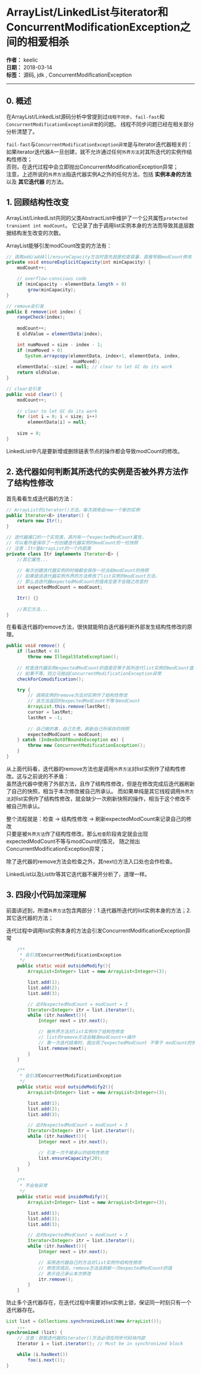 # ArrayList/LinkedList与iterator和ConcurrentModificationException之间的相爱相杀

**作者：** keelic  
**日期：** 2018-03-14  
**标签：** 源码, jdk , ConcurrentModificationException 

---

## 0. 概述
在ArrayList/LinkedList源码分析中曾提到过`线程不同步`、`fail-fast`和`ConcurrentModificationException异常`的问题。
线程不同步问题已经在相关部分分析清楚了。  

`fail-fast`与`ConcurrentModificationException异常`是与iterator迭代器相关的：  
如果iterator迭代器A一旦创建，就不允许通过任何`外界方法`对其所迭代的实例作结构性修改；  
否则，在迭代过程中会立即抛出ConcurrentModificationException异常；  
注意，上述所说的`外界方法`指迭代器实例A之外的任何方法，包括 __实例本身的方法__ 以及 __其它迭代器__ 的方法。

## 1. 回顾结构性改变
ArrayList/LinkedList共同的父类AbstractList中维护了一个公共属性`protected transient int modCount`。
它记录了由于调用list实例本身的方法而导致其底层数据结构发生改变的次数。  

ArrayList能够引发modCount改变的方法有：
```java
// 调用add/addAll/ensureCapacity方法时首先就是检查容量，直接导致modCount修改
private void ensureExplicitCapacity(int minCapacity) {
    modCount++;

    // overflow-conscious code
    if (minCapacity - elementData.length > 0)
        grow(minCapacity);
}

// remove会引发
public E remove(int index) {
    rangeCheck(index);
    
    modCount++;
    E oldValue = elementData(index);

    int numMoved = size - index - 1;
    if (numMoved > 0)
       System.arraycopy(elementData, index+1, elementData, index,
                         numMoved);
    elementData[--size] = null; // clear to let GC do its work
    return oldValue;
}

// clear会引发
public void clear() {
    modCount++;
    
    // clear to let GC do its work
    for (int i = 0; i < size; i++)
        elementData[i] = null;
    
    size = 0;
}
```
LinkedList中凡是要新增或删除链表节点的操作都会导致modCount的修改。

## 2. 迭代器如何判断其所迭代的实例是否被外界方法作了结构性修改
首先看看生成迭代器的方法：
```java
// ArrayList的iterator()方法，每次调用会new一个新的实例
public Iterator<E> iterator() {
    return new Itr();
}

// 迭代器接口的一个实现类，其内有一个expectedModCount属性，
// 可以看作是保存了一份创建迭代器实例时modCount的一份快照
// 注意：Itr是ArrayList的一个内部类
private class Itr implements Iterator<E> {
    //其它属性...
    
    // 每次创建迭代器实例的时候都会保存一份当前modCount的快照
    // 如果是该迭代器实例外界的方法修改了list实例的modCount方法，
    // 那么该迭代器expectedModCount的值肯定是不会随之改变的
    int expectedModCount = modCount;

    Itr() {}
    
    //其它方法...
}
```

在看看迭代器的remove方法，很快就能明白迭代器判断外部发生结构性修改的原理。
```java
public void remove() {
    if (lastRet < 0)
        throw new IllegalStateException();
    
    // 检查迭代器实例expectedModCount的值是否等于其所迭代list实例的modCount值
    // 如果不等，则立马抛出ConcurrentModificationException异常
    checkForComodification();

    try {
        // 调用实例的remove方法对实例作了结构性修改
        // 该方法返回时expectedModCount不等与modCount
        ArrayList.this.remove(lastRet);
        cursor = lastRet;
        lastRet = -1;
        
        // 自己做的事，自己负责。刷新自己所保存的快照
        expectedModCount = modCount;
    } catch (IndexOutOfBoundsException ex) {
        throw new ConcurrentModificationException();
    }
}
```
从上面代码看，迭代器的remove方法也是调用`外界方法`对list实例作了结构性修改。这与之前说的不矛盾：  
虽然迭代器中使用了外部方法，且作了结构性修改，但是在修改完成后迭代器刷新了自己的快照，相当于本次修改被自己所承认。
而如果单纯是其它线程调用`外界方法`对list实例作了结构性修改，就会缺少一次刷新快照的操作，相当于这个修改不被自己所承认。

整个流程就是：检查 → 结构性修改 → 刷新expectedModCount来记录自己的修改  
只要是被`外界方法`作了结构性修改，那么`检查`阶段肯定就会出现expectedModCount不等与modCount的情况，
随之抛出ConcurrentModificationException异常；  

除了迭代器的remove方法会检查之外，其next()方法入口处也会作检查。  

LinkedList以及ListItr等其它迭代器不展开分析了，道理一样。  

## 3. 四段小代码加深理解
前面讲述到，所谓`外界方法`包含两部分：1.迭代器所迭代的list实例本身的方法；2.其它迭代器的方法；  

迭代过程中调用list实例本身的方法会引发ConcurrentModificationException异常
```java
    /**
     * 会引发ConcurrentModificationException
     */
    public static void outsideModify(){
        ArrayList<Integer> list = new ArrayList<Integer>(3);

        list.add(1);
        list.add(2);
        list.add(3);

        // 此时expectedModCount = modCount = 3
        Iterator<Integer> itr = list.iterator();
        while (itr.hasNext()){
            Integer next = itr.next();

            // 被外界方法对list实例作了结构性修改
            // list的remove方法会触发modCount++操作
            // 第一次迭代结束时，就出现了expectedModCount 不等于 modCount的情况
            list.remove(next);
        }
    }

    /**
     * 会引发ConcurrentModificationException
     */
    public static void outsideModify2(){
        ArrayList<Integer> list = new ArrayList<Integer>(3);

        list.add(1);
        list.add(2);
        list.add(3);

        // 此时expectedModCount = modCount = 3
        Iterator<Integer> itr = list.iterator();
        while (itr.hasNext()){
            Integer next = itr.next();

            // 引发一次不被承认的结构性修改
            list.ensureCapacity(20);
        }
    }

    /**
     * 不会有异常
     */
    public static void insideModify(){
        ArrayList<Integer> list = new ArrayList<Integer>(3);

        list.add(1);
        list.add(2);
        list.add(3);

        // 此时expectedModCount = modCount = 3
        Iterator<Integer> itr = list.iterator();
        while (itr.hasNext()){
            Integer next = itr.next();

            // 采用迭代器自己的方法对list实例作结构性修改
            // 修改完成后，remove方法会刷新一次expectedModCount的值
            // 表示自己承认本次修改
            itr.remove();
        }
    }
```

防止多个迭代器存在，在迭代过程中需要对list实例上锁，保证同一时刻只有一个迭代器存在。
```java
List list = Collections.synchronizedList(new ArrayList());
    ...
synchronized (list) {
    // 注意：获取迭代器的iterator()方法必须在同步代码块内部
    Iterator i = list.iterator(); // Must be in synchronized block
    
    while (i.hasNext())
        foo(i.next());
}
```

